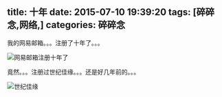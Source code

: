 title: 十年
date: 2015-07-10 19:39:20
tags: [碎碎念,网络,]
categories: 碎碎念
---

我的网易邮箱。。。注册了十年了。。。

![网易邮箱注册十年了](//dn-nimages.qbox.me/2015/07/126.png)
<!--more-->

竟然。。。注册过世纪佳缘。。。还是好几年前的。。。

![世纪佳缘](//dn-nimages.qbox.me/2015/07/sjjy.png)